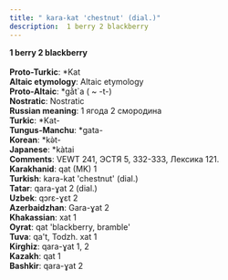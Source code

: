 ```yaml
---
title: " kara-kat 'chestnut' (dial.)"
description:  1 berry 2 blackberry
---
```

<p data-pagefind-weight="0.5">
<strong> 1 berry 2 blackberry</strong><br><br>
<strong>Proto-Turkic</strong>:  *Kat<br>
<strong>Altaic etymology</strong>:  Altaic etymology<br>
<strong> Proto-Altaic</strong>:  *gằt`a ( ~ -t-)<br>
<strong>Nostratic</strong>:  Nostratic<br>
<strong>Russian meaning</strong>:  1 ягода 2 смородина<br>
<strong>Turkic</strong>:  *Kat-<br>
<strong>Tungus-Manchu</strong>:  *gata-<br>
<strong>Korean</strong>:  *kǝ̀t-<br>
<strong>Japanese</strong>:  *kàtai<br>
<strong>Comments</strong>:  VEWT 241, ЭСТЯ 5, 332-333, Лексика 121.<br>
<strong>Karakhanid</strong>:  qat (MK) 1<br>
<strong>Turkish</strong>:  kara-kat 'chestnut' (dial.)<br>
<strong>Tatar</strong>:  qara-ɣat 2 (dial.)<br>
<strong>Uzbek</strong>:  qɔrɛ-ɣɛt 2<br>
<strong>Azerbaidzhan</strong>:  Gara-ɣat 2<br>
<strong>Khakassian</strong>:  xat 1<br>
<strong>Oyrat</strong>:  qat 'blackberry, bramble'<br>
<strong>Tuva</strong>:  qa't, Todzh. xat 1<br>
<strong>Kirghiz</strong>:  qara-ɣat 1, 2<br>
<strong>Kazakh</strong>:  qat 1<br>
<strong>Bashkir</strong>:  qara-ɣat 2<br>

</p>

